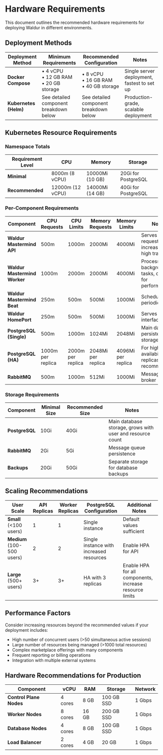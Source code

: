 # Hardware Requirements

This document outlines the recommended hardware requirements for deploying Waldur in different environments.

## Deployment Methods

| Deployment Method | Minimum Requirements | Recommended Configuration | Notes |
|-------------------|----------------------|---------------------------|-------|
| **Docker Compose** | • 4 vCPU<br>• 12 GB RAM<br>• 20 GB storage | • 8 vCPU<br>• 16 GB RAM<br>• 40 GB storage | Single server deployment, fastest to set up |
| **Kubernetes (Helm)** | See detailed component breakdown below | See detailed component breakdown below | Production-grade, scalable deployment |

## Kubernetes Resource Requirements

### Namespace Totals

| Requirement Level | CPU | Memory | Storage |
|-------------------|-----|--------|---------|
| **Minimal** | 8000m (8 vCPU) | 10000Mi (10 GB) | 20Gi for PostgreSQL |
| **Recommended** | 12000m (12 vCPU) | 14000Mi (14 GB) | 40Gi for PostgreSQL |

### Per-Component Requirements

| Component | CPU Requests | CPU Limits | Memory Requests | Memory Limits | Notes |
|-----------|--------------|------------|-----------------|---------------|-------|
| **Waldur Mastermind API** | 500m | 1000m | 2000Mi | 4000Mi | Serves API requests, increase for high traffic |
| **Waldur Mastermind Worker** | 1000m | 2000m | 2000Mi | 4000Mi | Processes background tasks, critical for performance |
| **Waldur Mastermind Beat** | 250m | 500m | 500Mi | 1000Mi | Schedules periodic tasks |
| **Waldur HomePort** | 250m | 500m | 500Mi | 1000Mi | Serves web interface |
| **PostgreSQL (Single)** | 500m | 1000m | 1024Mi | 2048Mi | Main database, persistent storage |
| **PostgreSQL (HA)** | 1000m per replica | 2000m per replica | 2048Mi per replica | 4096Mi per replica | For high availability (3 replicas recommended) |
| **RabbitMQ** | 500m | 1000m | 512Mi | 1000Mi | Message broker |

### Storage Requirements

| Component | Minimal Size | Recommended Size | Notes |
|-----------|--------------|------------------|-------|
| **PostgreSQL** | 10Gi | 40Gi | Main database storage, grows with user and resource count |
| **RabbitMQ** | 2Gi | 5Gi | Message queue persistence |
| **Backups** | 20Gi | 50Gi | Separate storage for database backups |

## Scaling Recommendations

| User Scale | API Replicas | Worker Replicas | PostgreSQL Configuration | Additional Notes |
|------------|--------------|-----------------|--------------------------|------------------|
| **Small** (<100 users) | 1 | 1 | Single instance | Default values sufficient |
| **Medium** (100-500 users) | 2 | 2 | Single instance with increased resources | Enable HPA for API |
| **Large** (500+ users) | 3+ | 3+ | HA with 3 replicas | Enable HPA for all components, increase resource limits |

## Performance Factors

Consider increasing resources beyond the recommended values if your deployment includes:

- High number of concurrent users (>50 simultaneous active sessions)
- Large number of resources being managed (>1000 total resources)
- Complex marketplace offerings with many components
- Frequent reporting or billing operations
- Integration with multiple external systems

## Hardware Recommendations for Production

| Component | vCPU | RAM | Storage | Network |
|-----------|------|-----|---------|---------|
| **Control Plane Nodes** | 4 cores | 8 GB | 100 GB SSD | 1 Gbps |
| **Worker Nodes** | 8 cores | 16 GB | 200 GB SSD | 1 Gbps |
| **Database Nodes** | 4 cores | 8 GB | 100 GB SSD | 1 Gbps |
| **Load Balancer** | 2 cores | 4 GB | 20 GB | 1 Gbps |